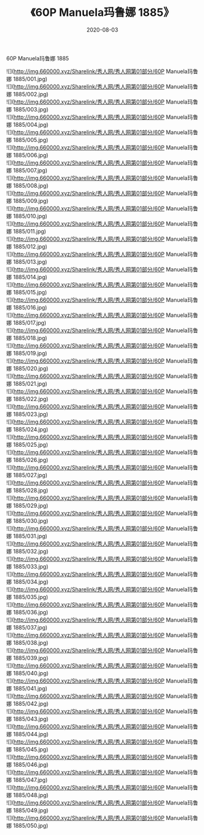 ﻿---
layout: post
title:  《60P Manuela玛鲁娜 1885》
date:   2020-08-03
img: http://img.660000.xyz/Sharelink/秀人网/秀人网第01部分/60P Manuela玛鲁娜 1885/000.jpg
categories: [美女, 清纯, 唯美]
---

60P Manuela玛鲁娜 1885

  ![](http://img.660000.xyz/Sharelink/秀人网/秀人网第01部分/60P Manuela玛鲁娜 1885/001.jpg) <br> ![](http://img.660000.xyz/Sharelink/秀人网/秀人网第01部分/60P Manuela玛鲁娜 1885/002.jpg) <br> ![](http://img.660000.xyz/Sharelink/秀人网/秀人网第01部分/60P Manuela玛鲁娜 1885/003.jpg) <br> ![](http://img.660000.xyz/Sharelink/秀人网/秀人网第01部分/60P Manuela玛鲁娜 1885/004.jpg) <br> ![](http://img.660000.xyz/Sharelink/秀人网/秀人网第01部分/60P Manuela玛鲁娜 1885/005.jpg) <br> ![](http://img.660000.xyz/Sharelink/秀人网/秀人网第01部分/60P Manuela玛鲁娜 1885/006.jpg) <br> ![](http://img.660000.xyz/Sharelink/秀人网/秀人网第01部分/60P Manuela玛鲁娜 1885/007.jpg) <br> ![](http://img.660000.xyz/Sharelink/秀人网/秀人网第01部分/60P Manuela玛鲁娜 1885/008.jpg) <br> ![](http://img.660000.xyz/Sharelink/秀人网/秀人网第01部分/60P Manuela玛鲁娜 1885/009.jpg) <br> ![](http://img.660000.xyz/Sharelink/秀人网/秀人网第01部分/60P Manuela玛鲁娜 1885/010.jpg) <br> ![](http://img.660000.xyz/Sharelink/秀人网/秀人网第01部分/60P Manuela玛鲁娜 1885/011.jpg) <br> ![](http://img.660000.xyz/Sharelink/秀人网/秀人网第01部分/60P Manuela玛鲁娜 1885/012.jpg) <br> ![](http://img.660000.xyz/Sharelink/秀人网/秀人网第01部分/60P Manuela玛鲁娜 1885/013.jpg) <br> ![](http://img.660000.xyz/Sharelink/秀人网/秀人网第01部分/60P Manuela玛鲁娜 1885/014.jpg) <br> ![](http://img.660000.xyz/Sharelink/秀人网/秀人网第01部分/60P Manuela玛鲁娜 1885/015.jpg) <br> ![](http://img.660000.xyz/Sharelink/秀人网/秀人网第01部分/60P Manuela玛鲁娜 1885/016.jpg) <br> ![](http://img.660000.xyz/Sharelink/秀人网/秀人网第01部分/60P Manuela玛鲁娜 1885/017.jpg) <br> ![](http://img.660000.xyz/Sharelink/秀人网/秀人网第01部分/60P Manuela玛鲁娜 1885/018.jpg) <br> ![](http://img.660000.xyz/Sharelink/秀人网/秀人网第01部分/60P Manuela玛鲁娜 1885/019.jpg) <br> ![](http://img.660000.xyz/Sharelink/秀人网/秀人网第01部分/60P Manuela玛鲁娜 1885/020.jpg) <br> ![](http://img.660000.xyz/Sharelink/秀人网/秀人网第01部分/60P Manuela玛鲁娜 1885/021.jpg) <br> ![](http://img.660000.xyz/Sharelink/秀人网/秀人网第01部分/60P Manuela玛鲁娜 1885/022.jpg) <br> ![](http://img.660000.xyz/Sharelink/秀人网/秀人网第01部分/60P Manuela玛鲁娜 1885/023.jpg) <br> ![](http://img.660000.xyz/Sharelink/秀人网/秀人网第01部分/60P Manuela玛鲁娜 1885/024.jpg) <br> ![](http://img.660000.xyz/Sharelink/秀人网/秀人网第01部分/60P Manuela玛鲁娜 1885/025.jpg) <br> ![](http://img.660000.xyz/Sharelink/秀人网/秀人网第01部分/60P Manuela玛鲁娜 1885/026.jpg) <br> ![](http://img.660000.xyz/Sharelink/秀人网/秀人网第01部分/60P Manuela玛鲁娜 1885/027.jpg) <br> ![](http://img.660000.xyz/Sharelink/秀人网/秀人网第01部分/60P Manuela玛鲁娜 1885/028.jpg) <br> ![](http://img.660000.xyz/Sharelink/秀人网/秀人网第01部分/60P Manuela玛鲁娜 1885/029.jpg) <br> ![](http://img.660000.xyz/Sharelink/秀人网/秀人网第01部分/60P Manuela玛鲁娜 1885/030.jpg) <br> ![](http://img.660000.xyz/Sharelink/秀人网/秀人网第01部分/60P Manuela玛鲁娜 1885/031.jpg) <br> ![](http://img.660000.xyz/Sharelink/秀人网/秀人网第01部分/60P Manuela玛鲁娜 1885/032.jpg) <br> ![](http://img.660000.xyz/Sharelink/秀人网/秀人网第01部分/60P Manuela玛鲁娜 1885/033.jpg) <br> ![](http://img.660000.xyz/Sharelink/秀人网/秀人网第01部分/60P Manuela玛鲁娜 1885/034.jpg) <br> ![](http://img.660000.xyz/Sharelink/秀人网/秀人网第01部分/60P Manuela玛鲁娜 1885/035.jpg) <br> ![](http://img.660000.xyz/Sharelink/秀人网/秀人网第01部分/60P Manuela玛鲁娜 1885/036.jpg) <br> ![](http://img.660000.xyz/Sharelink/秀人网/秀人网第01部分/60P Manuela玛鲁娜 1885/037.jpg) <br> ![](http://img.660000.xyz/Sharelink/秀人网/秀人网第01部分/60P Manuela玛鲁娜 1885/038.jpg) <br> ![](http://img.660000.xyz/Sharelink/秀人网/秀人网第01部分/60P Manuela玛鲁娜 1885/039.jpg) <br> ![](http://img.660000.xyz/Sharelink/秀人网/秀人网第01部分/60P Manuela玛鲁娜 1885/040.jpg) <br> ![](http://img.660000.xyz/Sharelink/秀人网/秀人网第01部分/60P Manuela玛鲁娜 1885/041.jpg) <br> ![](http://img.660000.xyz/Sharelink/秀人网/秀人网第01部分/60P Manuela玛鲁娜 1885/042.jpg) <br> ![](http://img.660000.xyz/Sharelink/秀人网/秀人网第01部分/60P Manuela玛鲁娜 1885/043.jpg) <br> ![](http://img.660000.xyz/Sharelink/秀人网/秀人网第01部分/60P Manuela玛鲁娜 1885/044.jpg) <br> ![](http://img.660000.xyz/Sharelink/秀人网/秀人网第01部分/60P Manuela玛鲁娜 1885/045.jpg) <br> ![](http://img.660000.xyz/Sharelink/秀人网/秀人网第01部分/60P Manuela玛鲁娜 1885/046.jpg) <br> ![](http://img.660000.xyz/Sharelink/秀人网/秀人网第01部分/60P Manuela玛鲁娜 1885/047.jpg) <br> ![](http://img.660000.xyz/Sharelink/秀人网/秀人网第01部分/60P Manuela玛鲁娜 1885/048.jpg) <br> ![](http://img.660000.xyz/Sharelink/秀人网/秀人网第01部分/60P Manuela玛鲁娜 1885/049.jpg) <br> ![](http://img.660000.xyz/Sharelink/秀人网/秀人网第01部分/60P Manuela玛鲁娜 1885/050.jpg) <br>